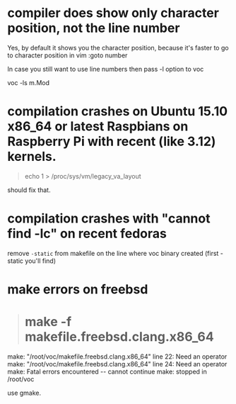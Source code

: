 

compiler does show only character position, not the line number
===============================================================

Yes, by default it shows you the character position, because it's faster to go to character position in vim
:goto number

In case you still want to use line numbers then pass -l option to voc

voc -ls m.Mod

compilation crashes on Ubuntu 15.10 x86_64 or latest Raspbians on Raspberry Pi with recent (like 3.12) kernels.
===========================================================================

> echo 1 > /proc/sys/vm/legacy_va_layout

should fix that.

compilation crashes with "cannot find -lc" on recent fedoras
============================================================

remove <code>-static</code> from makefile on the line where voc binary created (first -static you'll find)

make errors on freebsd
======================

># make -f makefile.freebsd.clang.x86_64 
make: "/root/voc/makefile.freebsd.clang.x86_64" line 22: Need an operator
make: "/root/voc/makefile.freebsd.clang.x86_64" line 24: Need an operator
make: Fatal errors encountered -- cannot continue
make: stopped in /root/voc

use gmake.
